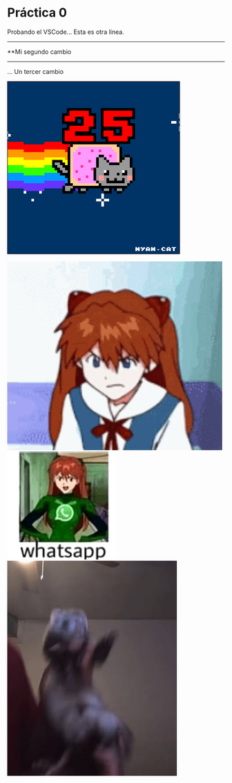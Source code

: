  # Práctica 0

Probando el VSCode...
Esta es otra línea.

***************************
**Mi segundo cambio
***************************

... Un tercer cambio

![](Ejercicio2-img1.gif)  

![](evangelion-asuka-langley.gif)
![](asuka.gif)
![](bailar-uron.gif)